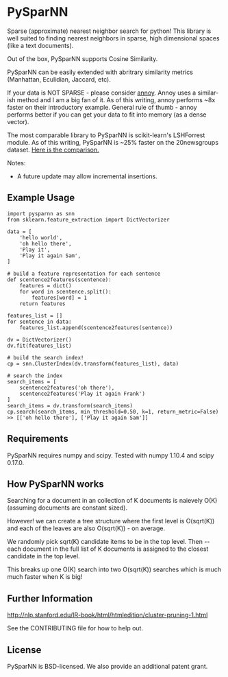 # PySparNN
Sparse (approximate) nearest neighbor search for python! This library is well suited to finding nearest neighbors in sparse, high dimensional spaces (like a text documents). 

Out of the box, PySparNN supports Cosine Similarity.

PySparNN can be easily extended with abritrary similarity metrics (Manhattan, Eculidian, Jaccard, etc).

If your data is NOT SPARSE - please consider [annoy](https://github.com/spotify/annoy). Annoy uses a similar-ish method and I am a big fan of it. As of this writing, annoy performs ~8x faster on their introductory example. 
General rule of thumb - annoy performs better if you can get your data to fit into memory (as a dense vector).


The most comparable library to PySparNN is scikit-learn's LSHForrest module. As of this writing, PySparNN is ~25% faster on the 20newsgroups dataset. [Here is the comparison.](https://github.com/facebookresearch/pysparnn/blob/master/sparse_search_comparison.ipynb)

Notes:
* A future update may allow incremental insertions.

## Example Usage
```
import pysparnn as snn
from sklearn.feature_extraction import DictVectorizer

data = [
    'hello world',
    'oh hello there',
    'Play it',
    'Play it again Sam',
]    

# build a feature representation for each sentence
def scentence2features(scentence):
    features = dict()
    for word in scentence.split():
        features[word] = 1
    return features

features_list = []
for sentence in data:
    features_list.append(scentence2features(sentence))

dv = DictVectorizer()
dv.fit(features_list)

# build the search index!
cp = snn.ClusterIndex(dv.transform(features_list), data)

# search the index
search_items = [
    scentence2features('oh there'),
    scentence2features('Play it again Frank')
]
search_items = dv.transform(search_items)
cp.search(search_items, min_threshold=0.50, k=1, return_metric=False)
>> [['oh hello there'], ['Play it again Sam']]

```

## Requirements
PySparNN requires numpy and scipy. Tested with numpy 1.10.4 and scipy 0.17.0.

## How PySparNN works
Searching for a document in an collection of K documents is naievely O(K) (assuming documents are constant sized). 

However! we can create a tree structure where the first level is O(sqrt(K)) and each of the leaves are also O(sqrt(K)) - on average.

We randomly pick sqrt(K) candidate items to be in the top level. Then -- each document in the full list of K documents is assigned to the closest candidate in the top level.

This breaks up one O(K) search into two O(sqrt(K)) searches which is much much faster when K is big!

## Further Information
http://nlp.stanford.edu/IR-book/html/htmledition/cluster-pruning-1.html

See the CONTRIBUTING file for how to help out.

## License
PySparNN is BSD-licensed. We also provide an additional patent grant.
